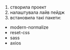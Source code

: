 
1. створила проект
2. налаштувала лайв пейдж
3. встановила такі пакети: 
  - modern-normalize
  - reset-css
  - sass
  - axios
  
